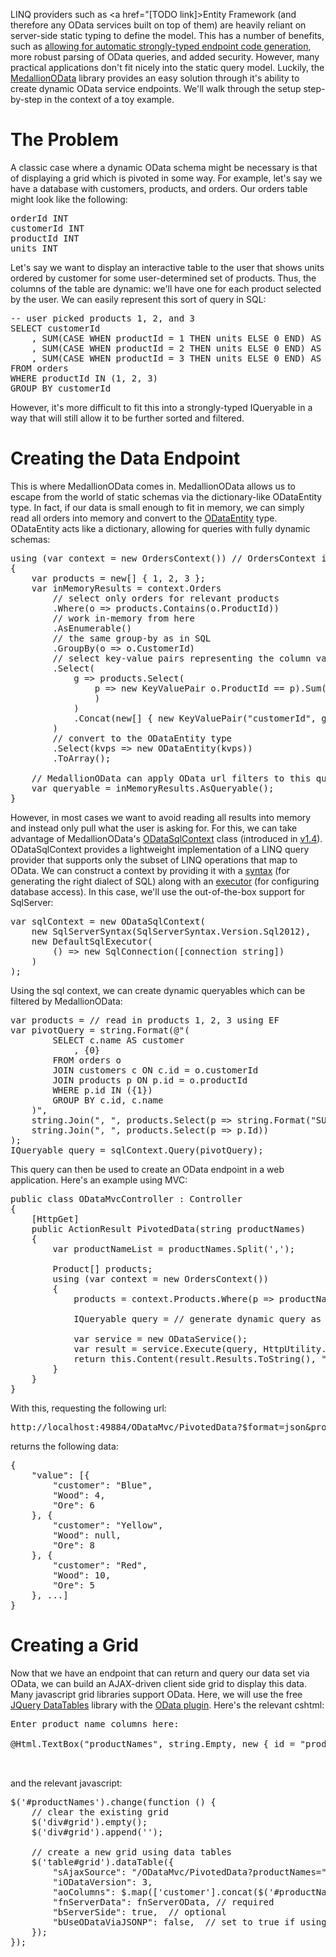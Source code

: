 LINQ providers such as <a href="[TODO link]>Entity Framework</a> (and therefore any OData services built on top of them) are heavily reliant on server-side static typing to define the model. This has a number of benefits, such as <a href="http://www.asp.net/web-api/overview/odata-support-in-aspnet-web-api/odata-v3/calling-an-odata-service-from-a-net-client">allowing for automatic strongly-typed endpoint code generation</a>, more robust parsing of OData queries, and added security. However, many practical applications don't fit nicely into the static query model. Luckily, the <a href="[TODO link]">MedallionOData</a> library provides an easy solution through it's ability to create dynamic OData service endpoints. We'll walk through the setup step-by-step in the context of a toy example.

<!--more-->

<h1 id="problem">The Problem</h1>

A classic case where a dynamic OData schema might be necessary is that of displaying a grid which is pivoted in some way. For example, let's say we have a database with customers, products, and orders. Our orders table might look like the following:

<pre>
orderId INT
customerId INT
productId INT
units INT
</pre>

Let's say we want to display an interactive table to the user that shows units ordered by customer for some user-determined set of products. Thus, the columns of the table are dynamic: we'll have one for each product selected by the user. We can easily represent this sort of query in SQL:

<pre>
-- user picked products 1, 2, and 3
SELECT customerId
	, SUM(CASE WHEN productId = 1 THEN units ELSE 0 END) AS units1
	, SUM(CASE WHEN productId = 2 THEN units ELSE 0 END) AS units2
	, SUM(CASE WHEN productId = 3 THEN units ELSE 0 END) AS units3
FROM orders
WHERE productId IN (1, 2, 3)
GROUP BY customerId
</pre>

However, it's more difficult to fit this into a strongly-typed IQueryable in a way that will still allow it to be further sorted and filtered. 

<h1 id="endpoint">Creating the Data Endpoint</h1>

This is where MedallionOData comes in. MedallionOData allows us to escape from the world of static schemas via the dictionary-like ODataEntity type. In fact, if our data is small enough to fit in memory, we can simply read all orders into memory and convert to the <a href="[TODO link]">ODataEntity</a> type. ODataEntity acts like a dictionary, allowing for queries with fully dynamic schemas:

<pre>
using (var context = new OrdersContext()) // OrdersContext is an EF DbContext
{
	var products = new[] { 1, 2, 3 };
    var inMemoryResults = context.Orders
		// select only orders for relevant products
		.Where(o => products.Contains(o.ProductId))
		// work in-memory from here
		.AsEnumerable()
		// the same group-by as in SQL
		.GroupBy(o => o.CustomerId)
		// select key-value pairs representing the column values
		.Select(
			g => products.Select(
				p => new KeyValuePair<string, object(
					p,
					g.Where(o => o.ProductId == p).Sum(o => o.Units)
				)
			)
			.Concat(new[] { new KeyValuePair<string, object>("customerId", g.Key) })
		)
		// convert to the ODataEntity type
		.Select(kvps => new ODataEntity(kvps))
		.ToArray();
		
	// MedallionOData can apply OData url filters to this query
	var queryable = inMemoryResults.AsQueryable();
}
</pre>

However, in most cases we want to avoid reading all results into memory and instead only pull what the user is asking for. For this, we can take advantage of MedallionOData's <a href="[TODO link]">ODataSqlContext</a> class (introduced in <a href="[TODO link]">v1.4</a>). ODataSqlContext provides a lightweight implementation of a LINQ query provider that supports only the subset of LINQ operations that map to OData. We can construct a context by providing it with a <a href="[TODO link]">syntax</a> (for generating the right dialect of SQL) along with an <a href="[TODO link]">executor</a> (for configuring database access). In this case, we'll use the out-of-the-box support for SqlServer:

<pre>
var sqlContext = new ODataSqlContext(
	new SqlServerSyntax(SqlServerSyntax.Version.Sql2012), 
	new DefaultSqlExecutor(
		() => new SqlConnection([connection string])
	)
);
</pre>

Using the sql context, we can create dynamic queryables which can be filtered by MedallionOData:

<pre>
var products = // read in products 1, 2, 3 using EF
var pivotQuery = string.Format(@"(
		SELECT c.name AS customer
			, {0}
		FROM orders o
		JOIN customers c ON c.id = o.customerId
		JOIN products p ON p.id = o.productId
		WHERE p.id IN ({1})
		GROUP BY c.id, c.name
	)",
	string.Join(", ", products.Select(p => string.Format("SUM(CASE WHEN p.id = {0} THEN o.units ELSE 0 END) AS [{1}]", p.Id, p.Name))),
	string.Join(", ", products.Select(p => p.Id))
);
IQueryable<ODataEntity> query = sqlContext.Query<ODataEntity>(pivotQuery);
</pre>

This query can then be used to create an OData endpoint in a web application. Here's an example using MVC:

<pre>
public class ODataMvcController : Controller
{
	[HttpGet]
	public ActionResult PivotedData(string productNames) 
	{
		var productNameList = productNames.Split(',');
		
		Product[] products;
		using (var context = new OrdersContext()) 
		{
			products = context.Products.Where(p => productNames.Contains(p.Name)).ToArray();

			IQueryable<ODataEntity> query = // generate dynamic query as shown above

			var service = new ODataService();
			var result = service.Execute(query, HttpUtility.ParseQueryString(this.Request.Url.Query));
			return this.Content(result.Results.ToString(), "application/json");
		}
	}
}
</pre>

With this, requesting the following url:
<pre>http://localhost:49884/ODataMvc/PivotedData?$format=json&productNames=wood,ore</pre>

returns the following data:
<pre>
{
    "value": [{
        "customer": "Blue",
        "Wood": 4,
        "Ore": 6
    }, {
        "customer": "Yellow",
        "Wood": null,
        "Ore": 8
    }, {
        "customer": "Red",
        "Wood": 10,
        "Ore": 5
    }, ...]
}
</pre>

<h1 id="grid">Creating a Grid</h1>

Now that we have an endpoint that can return and query our data set via OData, we can build an AJAX-driven client side grid to display this data. Many javascript grid libraries support OData. Here, we will use the free <a href="[TODO link]">JQuery DataTables</a> library with the <a href="[TODO link]">OData plugin</a>. Here's the relevant cshtml:

<pre>
<div>Enter product name columns here:</div>
<div>@Html.TextBox("productNames", string.Empty, new { id = "productNames" })</div>
<div id="grid"></div>
</pre>

and the relevant javascript:

<pre>
$('#productNames').change(function () {
	// clear the existing grid
	$('div#grid').empty();
	$('div#grid').append('<table id="grid" />');

	// create a new grid using data tables
	$('table#grid').dataTable({
		"sAjaxSource": "/ODataMvc/PivotedData?productNames=" + $('#productNames').val(),
		"iODataVersion": 3,
		"aoColumns": $.map(['customer'].concat($('#productNames').val().split(',')), function (name) { return { sTitle: name, mDataProp: name }; }),
		"fnServerData": fnServerOData, // required
		"bServerSide": true,  // optional
		"bUseODataViaJSONP": false,  // set to true if using cross-domain requests
	});
});
</pre>